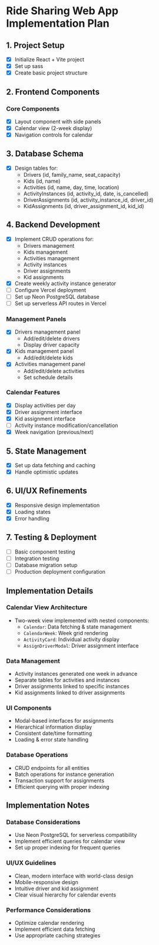 # Ride Sharing Web App Implementation Plan

## 1. Project Setup
- [x] Initialize React + Vite project
- [x] Set up sass
- [x] Create basic project structure

## 2. Frontend Components
### Core Components
- [x] Layout component with side panels
- [x] Calendar view (2-week display)
- [x] Navigation controls for calendar

## 3. Database Schema
- [x] Design tables for:
  - Drivers (id, family_name, seat_capacity)
  - Kids (id, name)
  - Activities (id, name, day, time, location)
  - ActivityInstances (id, activity_id, date, is_cancelled)
  - DriverAssignments (id, activity_instance_id, driver_id)
  - KidAssignments (id, driver_assignment_id, kid_id)

## 4. Backend Development
- [x] Implement CRUD operations for:
  - Drivers management
  - Kids management
  - Activities management
  - Activity instances
  - Driver assignments
  - Kid assignments
- [x] Create weekly activity instance generator
- [ ] Configure Vercel deployment
- [ ] Set up Neon PostgreSQL database
- [ ] Set up serverless API routes in Vercel

### Management Panels
- [x] Drivers management panel
  - Add/edit/delete drivers
  - Display driver capacity
- [x] Kids management panel
  - Add/edit/delete kids
- [x] Activities management panel
  - Add/edit/delete activities
  - Set schedule details

### Calendar Features
- [x] Display activities per day
- [x] Driver assignment interface
- [x] Kid assignment interface
- [ ] Activity instance modification/cancellation
- [x] Week navigation (previous/next)

## 5. State Management
- [x] Set up data fetching and caching
- [x] Handle optimistic updates

## 6. UI/UX Refinements
- [x] Responsive design implementation
- [x] Loading states
- [x] Error handling

## 7. Testing & Deployment
- [ ] Basic component testing
- [ ] Integration testing
- [ ] Database migration setup
- [ ] Production deployment configuration

## Implementation Details

### Calendar View Architecture
- Two-week view implemented with nested components:
  - `Calendar`: Data fetching & state management
  - `CalendarWeek`: Week grid rendering
  - `ActivityCard`: Individual activity display
  - `AssignDriverModal`: Driver assignment interface

### Data Management
- Activity instances generated one week in advance
- Separate tables for activities and instances
- Driver assignments linked to specific instances
- Kid assignments linked to driver assignments

### UI Components
- Modal-based interfaces for assignments
- Hierarchical information display
- Consistent date/time formatting
- Loading & error state handling

### Database Operations
- CRUD endpoints for all entities
- Batch operations for instance generation
- Transaction support for assignments
- Efficient querying with proper indexing

## Implementation Notes

### Database Considerations
- Use Neon PostgreSQL for serverless compatibility
- Implement efficient queries for calendar view
- Set up proper indexing for frequent queries

### UI/UX Guidelines
- Clean, modern interface with world-class design
- Mobile-responsive design
- Intuitive driver and kid assignment
- Clear visual hierarchy for calendar events

### Performance Considerations
- Optimize calendar rendering
- Implement efficient data fetching
- Use appropriate caching strategies
